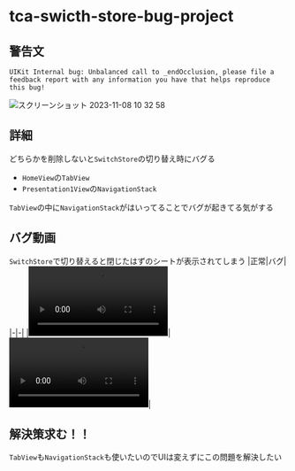 # tca-swicth-store-bug-project

## 警告文
```
UIKit Internal bug: Unbalanced call to _endOcclusion, please file a feedback report with any information you have that helps reproduce this bug!
```
![スクリーンショット 2023-11-08 10 32 58](https://github.com/SNQ-2001/tca-swicth-store-bug-project/assets/84154073/a8d7d977-9050-4dd2-917c-a8052030d457)

## 詳細
どちらかを削除しないと`SwitchStore`の切り替え時にバグる
- `HomeView`の`TabView`
- `Presentation1View`の`NavigationStack`

`TabView`の中に`NavigationStack`がはいってることでバグが起きてる気がする

## バグ動画
`SwitchStore`で切り替えると閉じたはずのシートが表示されてしまう
|正常|バグ|
|-|-|
|<video src="https://github.com/SNQ-2001/tca-swicth-store-bug-project/assets/84154073/984b1ab1-e145-48c5-8834-7a2e929a48ee" width="50%"></video>|<video src="https://github.com/SNQ-2001/tca-swicth-store-bug-project/assets/84154073/0488130f-b4d2-4fcb-81f1-fe146e592b53" width="50%"></video>|

## 解決策求む！！
`TabView`も`NavigationStack`も使いたいのでUIは変えずにこの問題を解決したい
